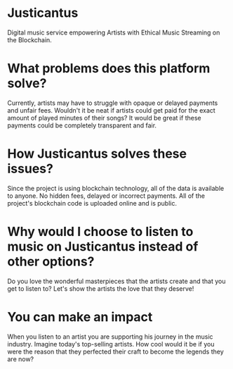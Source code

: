 # Justicantus
Digital music service empowering Artists with Ethical Music Streaming on the Blockchain.

# What problems does this platform solve?
Currently, artists may have to struggle with opaque or delayed payments and unfair fees.
Wouldn't it be neat if artists could get paid for the exact amount of played minutes of their songs?
It would be great if these payments could be completely transparent and fair.

# How Justicantus solves these issues?
Since the project is using blockchain technology, all of the data is available to anyone.
No hidden fees, delayed or incorrect payments.
All of the project's blockchain code is uploaded online and is public.

# Why would I choose to listen to music on Justicantus instead of other options?
Do you love the wonderful masterpieces that the artists create and that you get to listen to?
Let's show the artists the love that they deserve!

# You can make an impact
When you listen to an artist you are supporting his journey in the music industry.
Imagine today's top-selling artists.
How cool would it be if you were the reason that they perfected their craft to become the legends they are now?



